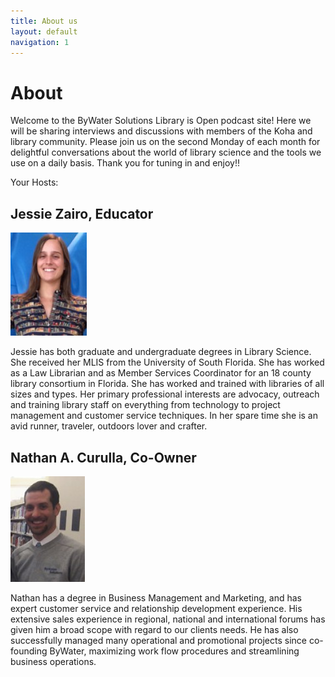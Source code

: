 ```yaml
---
title: About us
layout: default
navigation: 1
---
```


# About
Welcome to the ByWater Solutions Library is Open podcast site! Here we will be sharing interviews and discussions with members of the Koha and library community. Please join us on the second Monday of each month for delightful conversations about the world of library science and the tools we use on a daily basis. Thank you for tuning in and enjoy!!

Your Hosts:

## Jessie Zairo, Educator
<img src="./img/Jessie.jpg">

Jessie has both graduate and undergraduate degrees in Library Science. She received her MLIS from the University of South Florida. She has worked as a Law Librarian and as Member Services Coordinator for an 18 county library consortium in Florida. She has worked and trained with libraries of all sizes and types. Her primary professional interests are advocacy, outreach and training library staff on everything from technology to project management and customer service techniques. In her spare time she is an avid runner, traveler, outdoors lover and crafter.

## Nathan A. Curulla, Co-Owner
<img src="./img/Nate.jpg">

Nathan has a degree in Business Management and Marketing, and has expert customer service and relationship development experience. His extensive sales experience in regional, national and international forums has given him a broad scope with regard to our clients needs. He has also successfully managed many operational and promotional projects since co-founding ByWater, maximizing work flow procedures and streamlining business operations.

